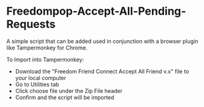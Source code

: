 # Freedompop-Accept-All-Pending-Requests
A simple script that can be added used in conjunction with a browser plugin like Tampermonkey for Chrome.

To Import into Tampermonkey:

  - Download the "Freedom Friend Connect Accept All Friend v.x" file to your local computer
  - Go to Utilities tab
  - Click choose file under the Zip File header
  - Confirm and the script will be imported
